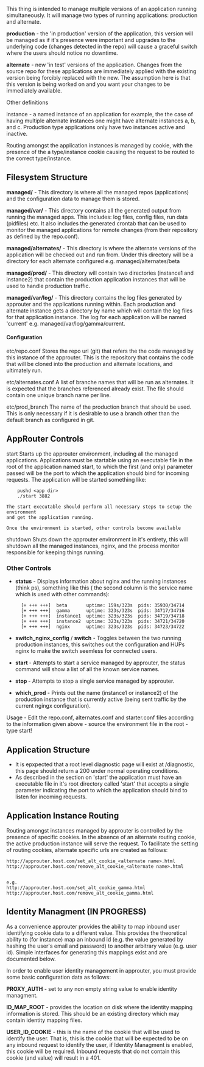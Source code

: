 This thing is intended to manage multiple versions of an application 
running simultaneously.  It will manage two types of running applications:
production and alternate.  

**production** - the 'in production' version of the application, this version
    will be managed as if it's presence were important and upgrades 
    to the underlying code (changes detected in the repo) will cause
    a graceful switch where the users should notice no downtime.

**alternate** - new 'in test' versions of the application.  Changes from the source
    repo for these applications are immediately applied with the existing version
    being forcibly replaced with the new.  The assumption here is that this 
    version is being worked on and you want your changes to be immediately
    available.

Other definitions

instance - a named instance of an application for example, the the case
    of having multiple alternate instances one might have alternate instances
    a, b, and c.  Production type applications only have two instances
    active and inactive.  

Routing amongst the application instances is managed by cookie, with the 
presence of the a type/instance cookie causing the request to be routed
to the correct type/instance.

## Filesystem Structure

**managed/** - This directory is where all the managed repos (applications) and the configuration
  data to manage them is stored.

**managed/var/** - This directory contains all the generated output from running the managed apps.
    This includes: log files, config files, run data (pidfiles) etc.  It also includes
    the generated crontab that can be used to monitor the managed applications for 
    remote changes (from their repository as defined by the repo.conf).

**managed/alternates/** - This directory is where the alternate versions of the application will be checked out
    and run from.  Under this directory will be a directory for each alternate configured
    e.g. managed/alternates/beta

**managed/prod/** - This directory will contain two directories (instance1 and instance2) that contain
    the production application instances that will be used to handle production traffic.  

**managed/var/log/** - This directory contains the log files generated by approuter and the applications
    running within.  Each production and alternate instance gets a directory by name
    which will contain the log files for that application instance.  The log for each
    application will be named 'current' e.g. managed/var/log/gamma/current.
    
#### Configuration 

etc/repo.conf
    Stores the repo url (git) that refers the the code managed by this instance of the
    approuter. This is the repository that contains the code that will be cloned into
    the production and alternate locations, and ultimately run.

etc/alternates.conf
    A list of branche names that will be run as alternates.  It is expected that the branches
    referenced already exist.  The file should contain one unique branch name
    per line.

etc/prod_branch
    The name of the production branch that should be used.  This is only necessary
    if it is desirable to use a branch other than the default branch as configured
    in git.

## AppRouter Controls

start
    Starts up the approuter environment, including all the managed applications. 
    Applications must be startable using an executable file in the root of the application
    named start, to which the first (and only) parameter passed will be the port to
    which the application should bind for incoming requests. The application will be
    started something like:

        pushd <app dir>
        ./start 3882

    The start executable should perform all necessary steps to setup the environment
    and get the application running.

    Once the environment is started, other controls become available

shutdown
    Shuts down the approuter environment in it's entirety, this will shutdown all the
    managed instances, nginx, and the process monitor responsible for keeping things 
    running.

### Other Controls
- **status** - Displays information about nginx and the running instances (think ps), something
    like this ( the second column is the service name which is used with other commands):


        [+ +++ +++]  beta       uptime: 159s/323s  pids: 35930/34714
        [+ +++ +++]  gamma      uptime: 323s/323s  pids: 34717/34716
        [+ +++ +++]  instance1  uptime: 323s/323s  pids: 34719/34718
        [+ +++ +++]  instance2  uptime: 323s/323s  pids: 34721/34720
        [+ +++ +++]  nginx      uptime: 323s/323s  pids: 34723/34722

- **switch_nginx_config** / **switch** - Toggles between the two running production instances, this switches out the configuration
    and HUPs nginx to make the switch seemless for connected users.

- **start <service name>** - Attempts to start a service managed by approuter, the status command will show
    a list of all the known service names.

- **stop <service name>** - Attempts to stop a single service managed by approuter.

- **which_prod** - Prints out the name (instance1 or instance2) of the production instance that is
    currently active (being sent traffic by the current ngingx configuration).

Usage
    - Edit the repo.conf, alternates.conf and starter.conf files according to the information
    given above
    - source the environment file in the root 
    - type start!


## Application Structure

- It is epxpected that a root level diagnostic page will exist at /diagnostic, this page
should return a 200 under normal operating conditions.
- As described in the section on 'start' the application must have an executable file
in it's root directory called 'start' that accepts a single parameter indicating the
port to which the application should bind to listen for incoming requests.

## Application Instance Routing
  Routing amongst instances managed by approuter is controlled by the presence of specific 
  cookies.  In the absence of an alternate routing cookie, the active production instance
  will serve the request.  To facilitate the setting of routing cookies, alternate specific
  urls are created as follows:

    http://approuter.host.com/set_alt_cookie_<alternate name>.html
    http://approuter.host.com/remove_alt_cookie_<alternate name>.html

    
    e.g.
    http://approuter.host.com/set_alt_cookie_gamma.html
    http://approuter.host.com/remove_alt_cookie_gamma.html


## Identity Managment (IN PROGRESS)

As a convenience approuter provides the ability to map inbound user
identifying cookie data to a different value.  This provides the
theoretical ability to (for instance) map an inbound id (e.g. the value
generated by hashing the user's email and password) to another arbitrary
value (e.g. user id).  Simple interfaces for generating this mappings
exist and are documented below.

In order to enable user identity management in approuter, you must
provide some basic configuration data as follows:

**PROXY_AUTH** - set to any non empty string value to enable identity
managment.

**ID_MAP_ROOT** - provides the location on disk where the identity
mapping information is stored.  This should be an existing directory
which may contain identity mapping files.

**USER_ID_COOKIE** - this is the name of the cookie that will be used to
identify the user.  That is, this is the cookie that will be expected to
be on any inbound request to identify the user, if Identity Managment is
enabled, this cookie will be required.  Inbound requests that do not
contain this cookie (and value) will result in a 401.

